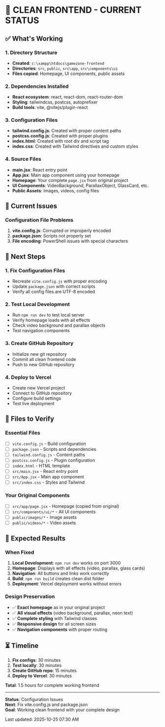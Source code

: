# 🧹 CLEAN FRONTEND - CURRENT STATUS

## ✅ What's Working

### 1. Directory Structure
- **Created**: `c:\xampp\htdocs\gamezone-frontend`
- **Directories**: `src`, `public`, `src\app`, `src\components\ui`
- **Files copied**: Homepage, UI components, public assets

### 2. Dependencies Installed
- **React ecosystem**: react, react-dom, react-router-dom
- **Styling**: tailwindcss, postcss, autoprefixer
- **Build tools**: vite, @vitejs/plugin-react

### 3. Configuration Files
- **tailwind.config.js**: Created with proper content paths
- **postcss.config.js**: Created with proper plugins
- **index.html**: Created with root div and script tag
- **index.css**: Created with Tailwind directives and custom styles

### 4. Source Files
- **main.jsx**: React entry point
- **App.jsx**: Main app component using your homepage
- **Homepage**: Your complete `page.jsx` from original project
- **UI Components**: VideoBackground, ParallaxObject, GlassCard, etc.
- **Public Assets**: Images, videos, config files

## 🚧 Current Issues

### Configuration File Problems
1. **vite.config.js**: Corrupted or improperly encoded
2. **package.json**: Scripts not properly set
3. **File encoding**: PowerShell issues with special characters

## 🎯 Next Steps

### 1. Fix Configuration Files
- Recreate `vite.config.js` with proper encoding
- Update `package.json` with correct scripts
- Verify all config files are UTF-8 encoded

### 2. Test Local Development
- Run `npm run dev` to test local server
- Verify homepage loads with all effects
- Check video background and parallax objects
- Test navigation components

### 3. Create GitHub Repository
- Initialize new git repository
- Commit all clean frontend code
- Push to new GitHub repository

### 4. Deploy to Vercel
- Create new Vercel project
- Connect to GitHub repository
- Configure build settings
- Test live deployment

## 📁 Files to Verify

### Essential Files
- [ ] `vite.config.js` - Build configuration
- [ ] `package.json` - Scripts and dependencies
- [ ] `tailwind.config.js` - Content paths
- [ ] `postcss.config.js` - Plugin configuration
- [ ] `index.html` - HTML template
- [ ] `src/main.jsx` - React entry point
- [ ] `src/App.jsx` - Main app component
- [ ] `src/index.css` - Styles and Tailwind

### Your Original Components
- [ ] `src/app/page.jsx` - Homepage (copied from original)
- [ ] `src/components/ui/*` - All UI components
- [ ] `public/images/*` - Image assets
- [ ] `public/videos/*` - Video assets

## 🚀 Expected Results

### When Fixed
1. **Local Development**: `npm run dev` works on port 3000
2. **Homepage**: Displays with all effects (video, parallax, glass cards)
3. **Navigation**: All buttons and links work correctly
4. **Build**: `npm run build` creates clean dist folder
5. **Deployment**: Vercel deployment works without errors

### Design Preservation
- ✅ **Exact homepage** as in your original project
- ✅ **All visual effects** (video background, parallax, neon text)
- ✅ **Complete styling** with Tailwind classes
- ✅ **Responsive design** for all screen sizes
- ✅ **Navigation components** with proper routing

## ⏳ Timeline

1. **Fix configs**: 30 minutes
2. **Test locally**: 30 minutes
3. **Create GitHub repo**: 15 minutes
4. **Deploy to Vercel**: 30 minutes

**Total**: 1.5 hours for complete working frontend

---

**Status**: Configuration Issues  
**Next**: Fix vite.config.js and package.json  
**Goal**: Working clean frontend with your complete design

Last updated: 2025-10-25 07:30 AM